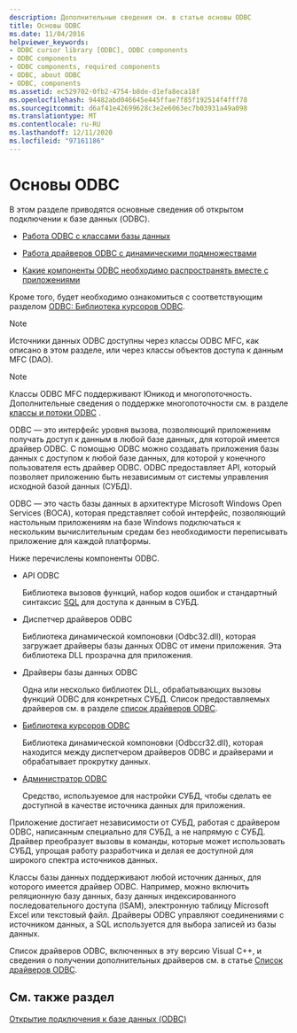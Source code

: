 ```yaml
---
description: Дополнительные сведения см. в статье основы ODBC
title: Основы ODBC
ms.date: 11/04/2016
helpviewer_keywords:
- ODBC cursor library [ODBC], ODBC components
- ODBC components
- ODBC components, required components
- ODBC, about ODBC
- ODBC, components
ms.assetid: ec529702-0fb2-4754-b8de-d1efa8eca18f
ms.openlocfilehash: 94482abd046645e445ffae7f85f192514f4fff78
ms.sourcegitcommit: d6af41e42699628c3e2e6063ec7b03931a49a098
ms.translationtype: MT
ms.contentlocale: ru-RU
ms.lasthandoff: 12/11/2020
ms.locfileid: "97161186"
---
```

# <a name="odbc-basics"></a>Основы ODBC

В этом разделе приводятся основные сведения об открытом подключении к базе данных (ODBC).

- [Работа ODBC с классами базы данных](../../data/odbc/odbc-and-the-database-classes.md)

- [Работа драйверов ODBC с динамическими подмножествами](../../data/odbc/odbc-driver-requirements-for-dynasets.md)

- [Какие компоненты ODBC необходимо распространять вместе с приложениями](../../data/odbc/redistributing-odbc-components-to-your-customers.md)

Кроме того, будет необходимо ознакомиться с соответствующим разделом [ODBC: Библиотека курсоров ODBC](../../data/odbc/odbc-the-odbc-cursor-library.md).

> [!NOTE]
> Источники данных ODBC доступны через классы ODBC MFC, как описано в этом разделе, или через классы объектов доступа к данным MFC (DAO).

> [!NOTE]
> Классы ODBC MFC поддерживают Юникод и многопоточность. Дополнительные сведения о поддержке многопоточности см. в разделе [классы и потоки ODBC](../../data/odbc/odbc-classes-and-threads.md) .

ODBC — это интерфейс уровня вызова, позволяющий приложениям получать доступ к данным в любой базе данных, для которой имеется драйвер ODBC. С помощью ODBC можно создавать приложения базы данных с доступом к любой базе данных, для которой у конечного пользователя есть драйвер ODBC. ODBC предоставляет API, который позволяет приложению быть независимым от системы управления исходной базой данных (СУБД).

ODBC — это часть базы данных в архитектуре Microsoft Windows Open Services (ВОСА), которая представляет собой интерфейс, позволяющий настольным приложениям на базе Windows подключаться к нескольким вычислительным средам без необходимости переписывать приложение для каждой платформы.

Ниже перечислены компоненты ODBC.

- API ODBC

   Библиотека вызовов функций, набор кодов ошибок и стандартный синтаксис [SQL](../../data/odbc/sql.md) для доступа к данным в СУБД.

- Диспетчер драйверов ODBC

   Библиотека динамической компоновки (Odbc32.dll), которая загружает драйверы базы данных ODBC от имени приложения. Эта библиотека DLL прозрачна для приложения.

- Драйверы базы данных ODBC

   Одна или несколько библиотек DLL, обрабатывающих вызовы функций ODBC для конкретных СУБД. Список предоставляемых драйверов см. в разделе [список драйверов ODBC](../../data/odbc/odbc-driver-list.md).

- [Библиотека курсоров ODBC](../../data/odbc/odbc-the-odbc-cursor-library.md)

   Библиотека динамической компоновки (Odbccr32.dll), которая находится между диспетчером драйверов ODBC и драйверами и обрабатывает прокрутку данных.

- [Администратор ODBC](../../data/odbc/odbc-administrator.md)

   Средство, используемое для настройки СУБД, чтобы сделать ее доступной в качестве источника данных для приложения.

Приложение достигает независимости от СУБД, работая с драйвером ODBC, написанным специально для СУБД, а не напрямую с СУБД. Драйвер преобразует вызовы в команды, которые может использовать СУБД, упрощая работу разработчика и делая ее доступной для широкого спектра источников данных.

Классы базы данных поддерживают любой источник данных, для которого имеется драйвер ODBC. Например, можно включить реляционную базу данных, базу данных индексированного последовательного доступа (ISAM), электронную таблицу Microsoft Excel или текстовый файл. Драйверы ODBC управляют соединениями с источником данных, а SQL используется для выбора записей из базы данных.

Список драйверов ODBC, включенных в эту версию Visual C++, и сведения о получении дополнительных драйверов см. в статье [Список драйверов ODBC](../../data/odbc/odbc-driver-list.md).

## <a name="see-also"></a>См. также раздел

[Открытие подключения к базе данных (ODBC)](../../data/odbc/open-database-connectivity-odbc.md)
